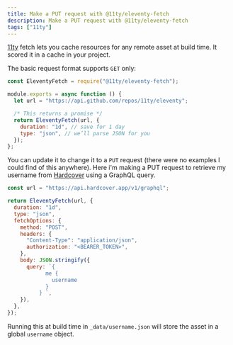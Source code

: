 ```yaml
---
title: Make a PUT request with @11ty/eleventy-fetch
description: Make a PUT request with @11ty/eleventy-fetch
tags: ["11ty"]
---
```


[11ty](https://www.11ty.dev/) fetch lets you cache resources for any remote asset at build time. It scored it in a cache in your project.

The basic request format supports `GET` only:

```js
const EleventyFetch = require("@11ty/eleventy-fetch");

module.exports = async function () {
  let url = "https://api.github.com/repos/11ty/eleventy";

  /* This returns a promise */
  return EleventyFetch(url, {
    duration: "1d", // save for 1 day
    type: "json", // we’ll parse JSON for you
  });
};
```

You can update it to change it to a `PUT` request (there were no examples I could find of this anywhere). Here i'm making a PUT request to retrieve my username from [Hardcover](https://hardcover.app/) using a GraphQL query.

```js
const url = "https://api.hardcover.app/v1/graphql";

return EleventyFetch(url, {
  duration: "1d",
  type: "json",
  fetchOptions: {
    method: "POST",
    headers: {
      "Content-Type": "application/json",
      authorization: "<BEARER_TOKEN>",
    },
    body: JSON.stringify({
      query: `{
            me {
              username
            }
          } `,
    }),
  },
});
```

Running this at build time in `_data/username.json` will store the asset in a global `username` object.

